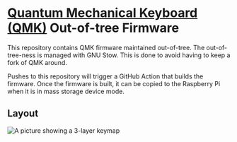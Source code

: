 # [Quantum Mechanical Keyboard (QMK)](https://docs.qmk.fm) Out-of-tree Firmware

This repository contains QMK firmware maintained out-of-tree.
The out-of-tree-ness is managed with GNU Stow.
This is done to avoid having to keep a fork of QMK around.

Pushes to this repository will trigger a GitHub Action that builds the firmware.
Once the firmware is built, it can be copied to the Raspberry Pi when it is in mass storage device mode.

## Layout

![A picture showing a 3-layer keymap](https://raw.githubusercontent.com/seldridge/qmk/assets/keyboard.jpg)
